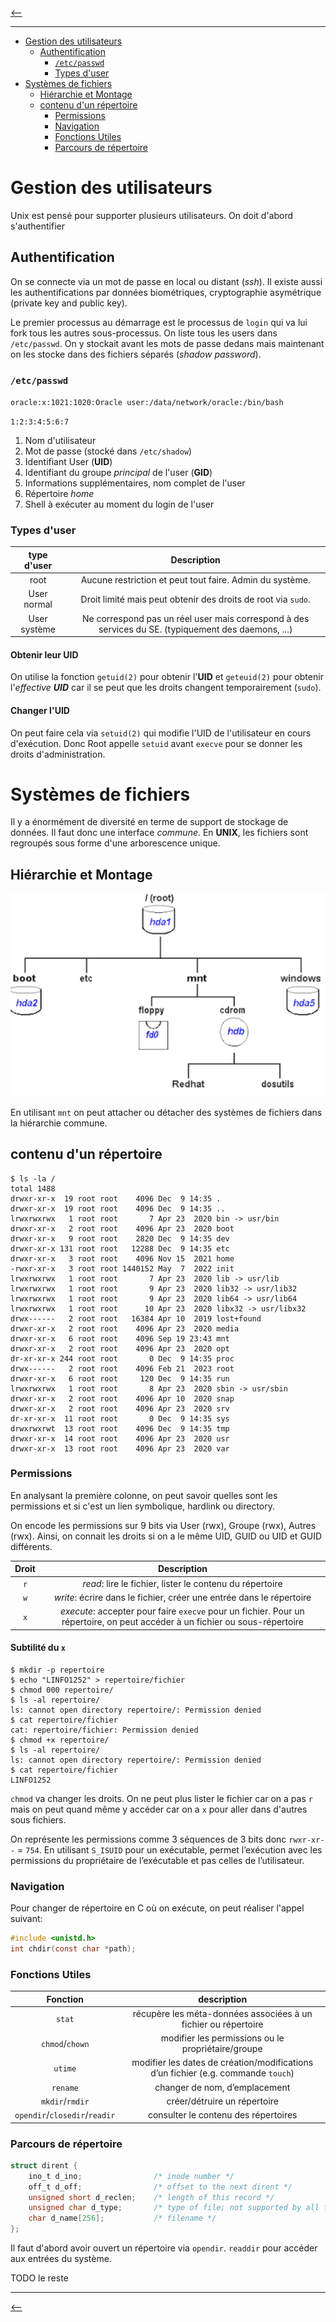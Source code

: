 [<--](../README.md)

___

- [Gestion des utilisateurs](#gestion-des-utilisateurs)
  - [Authentification](#authentification)
    - [`/etc/passwd`](#etcpasswd)
    - [Types d'user](#types-duser)
- [Systèmes de fichiers](#systèmes-de-fichiers)
  - [Hiérarchie et Montage](#hiérarchie-et-montage)
  - [contenu d'un répertoire](#contenu-dun-répertoire)
    - [Permissions](#permissions)
    - [Navigation](#navigation)
    - [Fonctions Utiles](#fonctions-utiles)
    - [Parcours de répertoire](#parcours-de-répertoire)


# Gestion des utilisateurs

Unix est pensé pour supporter plusieurs utilisateurs. On doit d'abord s'authentifier

## Authentification

On se connecte via un mot de passe en local ou distant (*ssh*). Il existe aussi les authentifications par données biométriques, cryptographie asymétrique (private key and public key).

Le premier processus au démarrage est le processus de `login` qui va lui fork tous les autres sous-processus. On liste tous les users dans `/etc/passwd`. On y stockait avant les mots de passe dedans mais maintenant on les stocke dans des fichiers séparés (*shadow password*).

### `/etc/passwd`

`oracle:x:1021:1020:Oracle user:/data/network/oracle:/bin/bash`

`1:2:3:4:5:6:7`

1. Nom d'utilisateur
2. Mot de passe (stocké dans `/etc/shadow`)
3. Identifiant User (**UID**)
4. Identifiant du groupe *principal* de l'user (**GID**)
5. Informations supplémentaires, nom complet de l'user
6. Répertoire *home*
7. Shell à exécuter au moment du login de l'user


### Types d'user

| type d'user  |                                             Description                                             |
| :----------: | :-------------------------------------------------------------------------------------------------: |
|     root     |                      Aucune restriction et peut tout faire. Admin du système.                       |
| User normal  |                    Droit limité mais peut obtenir des droits de root via `sudo`.                    |
| User système | Ne correspond pas un réel user mais correspond à des services du SE. (typiquement des daemons, ...) |

#### Obtenir leur **UID**

On utilise la fonction `getuid(2)` pour obtenir l'**UID** et `geteuid(2)` pour obtenir l'*effective **UID*** car il se peut que les droits changent temporairement (`sudo`).

#### Changer l'**UID**

On peut faire cela via `setuid(2)` qui modifie l'UID de l'utilisateur en cours d'exécution. Donc Root appelle `setuid` avant `execve` pour se donner les droits d'administration.

# Systèmes de fichiers

Il y a énormément de diversité en terme de support de stockage de données. Il faut donc une interface *commune*. En **UNIX**, les fichiers sont regroupés sous forme d'une arborescence unique.

## Hiérarchie et Montage

![Alt text](image-34.png)

En utilisant `mnt` on peut attacher ou détacher des systèmes de fichiers dans la hiérarchie commune.

## contenu d'un répertoire

```
$ ls -la / 
total 1488
drwxr-xr-x  19 root root    4096 Dec  9 14:35 .
drwxr-xr-x  19 root root    4096 Dec  9 14:35 ..
lrwxrwxrwx   1 root root       7 Apr 23  2020 bin -> usr/bin
drwxr-xr-x   2 root root    4096 Apr 23  2020 boot
drwxr-xr-x   9 root root    2820 Dec  9 14:35 dev
drwxr-xr-x 131 root root   12288 Dec  9 14:35 etc
drwxr-xr-x   3 root root    4096 Nov 15  2021 home
-rwxr-xr-x   3 root root 1440152 May  7  2022 init
lrwxrwxrwx   1 root root       7 Apr 23  2020 lib -> usr/lib
lrwxrwxrwx   1 root root       9 Apr 23  2020 lib32 -> usr/lib32
lrwxrwxrwx   1 root root       9 Apr 23  2020 lib64 -> usr/lib64
lrwxrwxrwx   1 root root      10 Apr 23  2020 libx32 -> usr/libx32
drwx------   2 root root   16384 Apr 10  2019 lost+found
drwxr-xr-x   2 root root    4096 Apr 23  2020 media
drwxr-xr-x   6 root root    4096 Sep 19 23:43 mnt
drwxr-xr-x   2 root root    4096 Apr 23  2020 opt
dr-xr-xr-x 244 root root       0 Dec  9 14:35 proc
drwx------   2 root root    4096 Feb 21  2023 root
drwxr-xr-x   6 root root     120 Dec  9 14:35 run
lrwxrwxrwx   1 root root       8 Apr 23  2020 sbin -> usr/sbin
drwxr-xr-x   2 root root    4096 Apr 10  2020 snap
drwxr-xr-x   2 root root    4096 Apr 23  2020 srv
dr-xr-xr-x  11 root root       0 Dec  9 14:35 sys
drwxrwxrwt  13 root root    4096 Dec  9 14:35 tmp
drwxr-xr-x  14 root root    4096 Apr 23  2020 usr
drwxr-xr-x  13 root root    4096 Apr 23  2020 var
```

### Permissions

En analysant la première colonne, on peut savoir quelles sont les permissions et si c'est un lien symbolique, hardlink ou directory.

On encode les permissions sur 9 bits via User (rwx), Groupe (rwx), Autres (rwx). Ainsi, on connait les droits si on a le même UID, GUID ou UID et GUID différents.

| Droit |                                                         Description                                                          |
| :---: | :--------------------------------------------------------------------------------------------------------------------------: |
|  `r`  |                                   *read*: lire le fichier, lister le contenu du répertoire                                   |
|  `w`  |                             *write*: écrire dans le fichier, créer une entrée dans le répertoire                             |
|  `x`  | *execute*: accepter pour faire `execve` pour un fichier. Pour un répertoire, on peut accéder à un fichier ou sous-répertoire |


#### Subtilité du `x`

```
$ mkdir -p repertoire 
$ echo "LINFO1252" > repertoire/fichier 
$ chmod 000 repertoire/ 
$ ls -al repertoire/
ls: cannot open directory repertoire/: Permission denied 
$ cat repertoire/fichier
cat: repertoire/fichier: Permission denied 
$ chmod +x repertoire/ 
$ ls -al repertoire/
ls: cannot open directory repertoire/: Permission denied
$ cat repertoire/fichier
LINFO1252
```

`chmod` va changer les droits. On ne peut plus lister le fichier car on a pas `r` mais on peut quand même y accéder car on a `x` pour aller dans d'autres sous fichiers.

On représente les permissions comme 3 séquences de 3 bits donc `rwxr-xr--` = `754`. En utilisant `S_ISUID` pour un exécutable, permet l’exécution avec les permissions du propriétaire de l’exécutable et pas celles de l’utilisateur.

### Navigation

Pour changer de répertoire en C où on exécute, on peut réaliser l'appel suivant:

```c
#include <unistd.h> 
int chdir(const char *path);
```

### Fonctions Utiles

|              Fonction               |                                   description                                   |
| :---------------------------------: | :-----------------------------------------------------------------------------: |
|              ``stat``               |         récupère les méta-données associées à un fichier ou répertoire          |
|         ``chmod``/``chown``         |               modifier les permissions ou le propriétaire/groupe                |
|              ``utime``              | modifier les dates de création/modifications d’un fichier (e.g. commande ``touch``) |
|             ``rename``              |                          changer de nom, d’emplacement                          |
|         ``mkdir``/``rmdir``         |                          créer/détruire un répertoire                           |
| ``opendir``/``closedir``/``readir`` |                      consulter le contenu des répertoires                       |

### Parcours de répertoire

```c
struct dirent { 
    ino_t d_ino;                /* inode number */
    off_t d_off;                /* offset to the next dirent */ 
    unsigned short d_reclen;    /* length of this record */
    unsigned char d_type;       /* type of file; not supported by all file system types */
    char d_name[256];           /* filename */
};
```

Il faut d'abord avoir ouvert un répertoire via `opendir`. `readdir` pour accéder aux entrées du système.

TODO le reste


___

[<--](../README.md)
